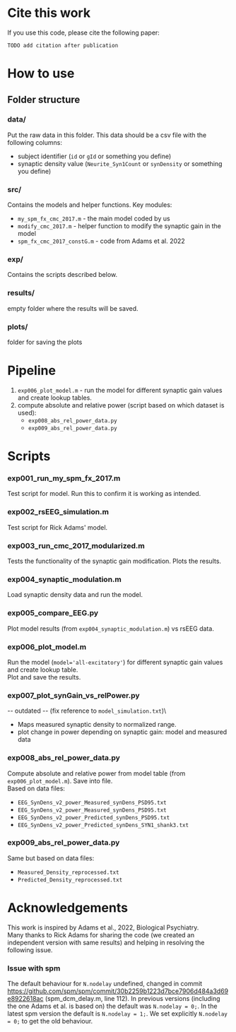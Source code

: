 # Cite this work
If you use this code, please cite the following paper:
```
TODO add citation after publication
```
# How to use

## Folder structure
### data/
Put the raw data in this folder. This data should be a csv file with the following columns:
- subject identifier (`id` or `gId` or something you define)
- synaptic density value (`Neurite_Syn1Count` or `synDensity` or something you define)

### src/
Contains the models and helper functions. Key modules:
- `my_spm_fx_cmc_2017.m` - the main model coded by us
- `modify_cmc_2017.m` - helper function to modify the synaptic gain in the model
- `spm_fx_cmc_2017_constG.m` - code from Adams et al. 2022

### exp/
Contains the scripts described below.

### results/
empty folder where the results will be saved.

### plots/
folder for saving the plots


# Pipeline
1. `exp006_plot_model.m` - run the model for different synaptic gain values and create lookup tables.
2. compute absolute and relative power (script based on which dataset is used):
   - `exp008_abs_rel_power_data.py`
   - `exp009_abs_rel_power_data.py`

# Scripts

### exp001_run_my_spm_fx_2017.m
Test script for model. Run this to confirm it is working as intended.

### exp002_rsEEG_simulation.m
Test script for Rick Adams' model.

### exp003_run_cmc_2017_modularized.m
Tests the functionality of the synaptic gain modification.
Plots the results.

### exp004_synaptic_modulation.m
Load synaptic density data and run the model.

### exp005_compare_EEG.py
Plot model results (from `exp004_synaptic_modulation.m`) vs rsEEG data.

### exp006_plot_model.m
Run the model (`model='all-excitatory'`) for different synaptic gain values and create lookup table.\
Plot and save the results.

### exp007_plot_synGain_vs_relPower.py
-- outdated -- (fix reference to `model_simulation.txt`)\
- Maps measured synaptic density to normalized range.
- plot change in power depending on synaptic gain: model and measured data

### exp008_abs_rel_power_data.py
Compute absolute and relative power from model table (from `exp006_plot_model.m`).
Save into file.\
Based on data files:
- `EEG_SynDens_v2_power_Measured_synDens_PSD95.txt`
- `EEG_SynDens_v2_power_Measured_synDens_PSD95.txt`
- `EEG_SynDens_v2_power_Predicted_synDens_PSD95.txt`
- `EEG_SynDens_v2_power_Predicted_synDens_SYN1_shank3.txt`

### exp009_abs_rel_power_data.py
Same but based on data files:
- `Measured_Density_reprocessed.txt`
- `Predicted_Density_reprocessed.txt`


# Acknowledgements
This work is inspired by Adams et al., 2022, Biological Psychiatry.\
Many thanks to Rick Adams for sharing the code (we created an independent version with same results) and helping in resolving the following issue.

### Issue with spm
The default behaviour for `N.nodelay` undefined,
changed in commit https://github.com/spm/spm/commit/30b2259b1223d7bce7906d484a3d69e8922618ac (spm_dcm_delay.m, line 112).
In previous versions (including the one Adams et al. is based on) the default was `N.nodelay = 0;`.
In the latest spm version the default is `N.nodelay = 1;`.
We set explicitly `N.nodelay = 0;` to get the old behaviour.